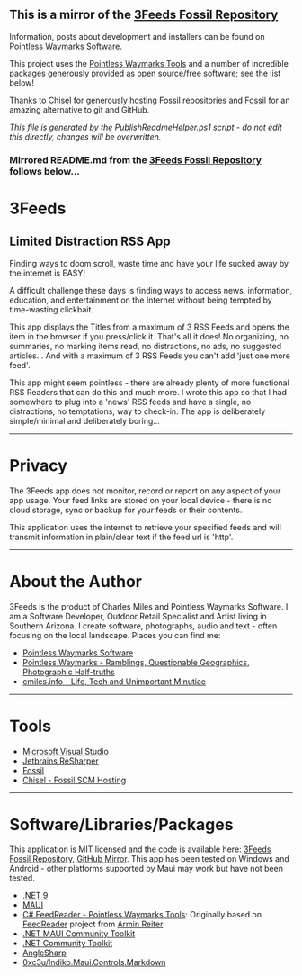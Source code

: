 ## This is a mirror of the [3Feeds Fossil Repository](https://chiselapp.com/user/cmiles/repository/3feeds/)

Information, posts about development and installers can be found on [Pointless Waymarks Software](https://software.pointlesswaymarks.com/).
 
This project uses the [Pointless Waymarks Tools](https://chiselapp.com/user/cmiles/repository/pointless-waymarks-tools/index) and a number of incredible packages generously provided as open source/free software; see the list below!

Thanks to [Chisel](https://chiselapp.com/) for generously hosting Fossil repositories and [Fossil](https://fossil-scm.org/home/doc/trunk/www/index.wiki) for an amazing alternative to git and GitHub.

*This file is generated by the PublishReadmeHelper.ps1 script - do not edit this directly, changes will be overwritten.*

### Mirrored README.md from the [3Feeds Fossil Repository](https://chiselapp.com/user/cmiles/repository/3feeds/) follows below...

# 3Feeds
## Limited Distraction RSS App

Finding ways to doom scroll, waste time and have your life sucked away by the internet is EASY!

A difficult challenge these days is finding ways to access news, information, education, and entertainment on the Internet without being tempted by time-wasting clickbait.

This app displays the Titles from a maximum of 3 RSS Feeds and opens the item in the browser if you press/click it. That's all it does! No organizing, no summaries, no marking items read, no distractions, no ads, no suggested articles... And with a maximum of 3 RSS Feeds you can't add 'just one more feed'.

This app might seem pointless - there are already plenty of more functional RSS Readers that can do this and much more. I wrote this app so that I had somewhere to plug into a 'news' RSS feeds and have a single, no distractions, no temptations, way to check-in. The app is deliberately simple/minimal and deliberately boring...

---

# Privacy

The 3Feeds app does not monitor, record or report on any aspect of your app usage. Your feed links are stored on your local device - there is no cloud storage, sync or backup for your feeds or their contents.

This application uses the internet to retrieve your specified feeds and will transmit information in plain/clear text if the feed url is 'http'.

---

# About the Author

3Feeds is the product of Charles Miles and Pointless Waymarks Software. I am a Software Developer, Outdoor Retail Specialist and Artist living in Southern Arizona. I create software, photographs, audio and text - often focusing on the local landscape. Places you can find me:

 - [Pointless Waymarks Software](https://software.pointlesswaymarks.com/)
 - [Pointless Waymarks - Ramblings, Questionable Geographics, Photographic Half-truths](https://software.pointlesswaymarks.com/)
 - [cmiles.info - Life, Tech and Unimportant Minutiae](https://software.pointlesswaymarks.com/)

---

# Tools
- [Microsoft Visual Studio](https://visualstudio.microsoft.com/)
- [Jetbrains ReSharper](https://www.jetbrains.com/resharper/)
- [Fossil](https://fossil-scm.org/)
- [Chisel - Fossil SCM Hosting](https://chiselapp.com/)

---

# Software/Libraries/Packages

This application is MIT licensed and the code is available here: [3Feeds Fossil Repository](https://chiselapp.com/user/cmiles/repository/3feeds/), [GitHub Mirror](https://github.com/cmiles/3Feeds). This app has been tested on Windows and Android - other platforms supported by Maui may work but have not been tested.

- [.NET 9](https://dotnet.microsoft.com/en-us/)
- [MAUI](https://dotnet.microsoft.com/en-us/apps/maui)
- [C# FeedReader - Pointless Waymarks Tools](https://chiselapp.com/user/cmiles/repository/pointless-waymarks-tools/): Originally based on [FeedReader](https://github.com/arminreiter/FeedReader) project from [Armin Reiter](https://arminreiter.com/)
- [.NET MAUI Community Toolkit](https://github.com/CommunityToolkit/Maui)
- [.NET Community Toolkit](https://github.com/CommunityToolkit/dotnet)
- [AngleSharp](https://github.com/AngleSharp/AngleSharp)
- [0xc3u/Indiko.Maui.Controls.Markdown](https://github.com/0xc3u/Indiko.Maui.Controls.Markdown)
